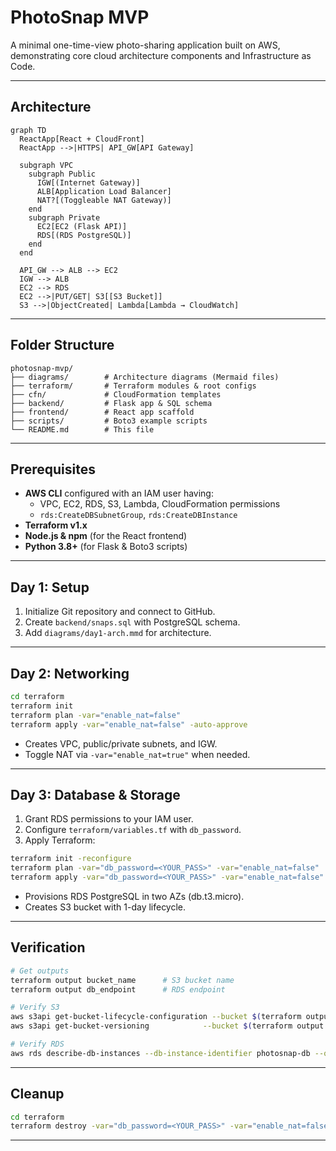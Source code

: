 # PhotoSnap MVP

A minimal one-time-view photo-sharing application built on AWS, demonstrating core cloud architecture components and Infrastructure as Code.

---

## Architecture

```mermaid
graph TD
  ReactApp[React + CloudFront]
  ReactApp -->|HTTPS| API_GW[API Gateway]

  subgraph VPC
    subgraph Public
      IGW[(Internet Gateway)]
      ALB[Application Load Balancer]
      NAT?[(Toggleable NAT Gateway)]
    end
    subgraph Private
      EC2[EC2 (Flask API)]
      RDS[(RDS PostgreSQL)]
    end
  end

  API_GW --> ALB --> EC2
  IGW --> ALB
  EC2 --> RDS
  EC2 -->|PUT/GET| S3[[S3 Bucket]]
  S3 -->|ObjectCreated| Lambda[Lambda → CloudWatch]
```  

---

## Folder Structure

```
photosnap-mvp/
├── diagrams/        # Architecture diagrams (Mermaid files)
├── terraform/       # Terraform modules & root configs
├── cfn/             # CloudFormation templates
├── backend/         # Flask app & SQL schema
├── frontend/        # React app scaffold
├── scripts/         # Boto3 example scripts
└── README.md        # This file
```

---

## Prerequisites

- **AWS CLI** configured with an IAM user having:
  - VPC, EC2, RDS, S3, Lambda, CloudFormation permissions
  - `rds:CreateDBSubnetGroup`, `rds:CreateDBInstance`
- **Terraform v1.x**
- **Node.js & npm** (for the React frontend)
- **Python 3.8+** (for Flask & Boto3 scripts)

---

## Day 1: Setup
1. Initialize Git repository and connect to GitHub.
2. Create `backend/snaps.sql` with PostgreSQL schema.
3. Add `diagrams/day1-arch.mmd` for architecture.

---

## Day 2: Networking
```bash
cd terraform
terraform init
terraform plan -var="enable_nat=false"
terraform apply -var="enable_nat=false" -auto-approve
```
- Creates VPC, public/private subnets, and IGW.
- Toggle NAT via `-var="enable_nat=true"` when needed.

---

## Day 3: Database & Storage
1. Grant RDS permissions to your IAM user.
2. Configure `terraform/variables.tf` with `db_password`.
3. Apply Terraform:
```bash
terraform init -reconfigure
terraform plan -var="db_password=<YOUR_PASS>" -var="enable_nat=false"
terraform apply -var="db_password=<YOUR_PASS>" -var="enable_nat=false" -auto-approve
```
- Provisions RDS PostgreSQL in two AZs (db.t3.micro).
- Creates S3 bucket with 1-day lifecycle.

---

## Verification
```bash
# Get outputs
terraform output bucket_name      # S3 bucket name
terraform output db_endpoint      # RDS endpoint

# Verify S3
aws s3api get-bucket-lifecycle-configuration --bucket $(terraform output -raw bucket_name)
aws s3api get-bucket-versioning            --bucket $(terraform output -raw bucket_name)

# Verify RDS
aws rds describe-db-instances --db-instance-identifier photosnap-db --query 'DBInstances[0].[DBInstanceStatus,Endpoint.Address,Endpoint.Port]' --output table
```

---

## Cleanup
```bash
cd terraform
terraform destroy -var="db_password=<YOUR_PASS>" -var="enable_nat=false" -auto-approve
```

---
